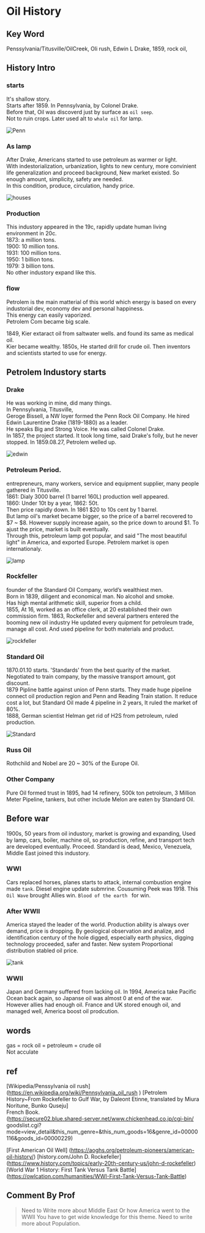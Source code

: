 # Oil History
## Key Word
Penssylvania/Titusville/OilCreek, Oli rush, Edwin L Drake, 1859, rock oil,
## History Intro
### starts
It's shallow story.  
Starts after 1859. In Pennsylvania, by Colonel Drake.  
Before that, Oil was discoverd just by surface as `oil seep`.  
Not to ruin crops. Later used alt to `whale oil` for lamp.  


![Penn](img/penn.png)
### As lamp
After Drake, Americans started to use petroleum as warmer or light.  
With indestorialization, urbanization, lights to new century, 
more convinient life generalization and proceed background,
New market existed. 
So enough amount, simplicity, safety are needed.  
In this condition, produce, circulation, handy price.  

![houses](img/houses.jpg)

### Production
This industory appeared in the 19c, rapidly update human living 
environment in 20c.  
1873: a million tons.  
1900: 10 million tons.  
1931: 100 million tons.  
1950: 1 billion tons.  
1979: 3 billion tons.  
No other industory expand like this.

### flow
Petrolem is the main matterial of this world which energy is based on 
every industorial dev, economy dev and personal happiness.  
This energy can easily vaporized.  
Petrolem Com became big scale.  

1849, Kier extaract oil from saltwater wells. 
and found its same as medical oil.  
Kier became wealthy. 
1850s, He started drill for crude oil. 
Then inventors and scientists started to use for energy.  

## Petrolem Industory starts
### Drake
He was working in mine, did many things.  
In Pennsylvania, Titusville,  
Geroge Bissell, a NW loyer formed the Penn Rock Oil Company.
He hired Edwin Laurentine Drake (1819-1880) as a leader.  
He speaks Big and Strong Voice. He was called Colonel Drake.  
In 1857, the project started. It took long time, said Drake's folly, 
but he never stopped. In 1859.08.27, Petrolem welled up.  


![edwin](img/EdwinDrakePortrait.jpg)

### Petroleum Period.
entrepreneurs, many workers, service and equipment supplier, 
many people gathered in Titusville.  
1861: Dialy 3000 barrel (1 barrel 160L) production well appeared.  
1860: Under 10t by a year, 1862: 50t.  
Then price rapidly down. In 1861 $20 to 10s cent by 1 barrel.  
But lamp oil's market became bigger, so the price of a barrel 
recovered to $7 ~ $8. However supply increase again, so the price 
down to around $1. To ajust the price, market is built eventually.  
Through this, petroleum lamp got popular, and said "The most beautiful
light" in America, and exported Europe. Petrolem market is open 
internationaly.  

![lamp](img/lamp_s.jpg)


### Rockfeller
founder of the Standard Oil Company, world’s wealthiest men.  
Born in 1839, diligent and economical man. No alcohol and smoke.  
Has high mental arithmetic skill, superior from a child.  
1855, At 16, worked as an office clerk, at 20 established their own commission firm. 
1863, Rockefeller and several partners entered the booming new oil industry 
He updated every quipment for petroleum trade, manage all cost. And used pipeline for 
both materials and product.

![rockfeller](img/rock.jpg)

### Standard Oil
1870.01.10 starts. 'Standards' from the best quarity of the market. Negotiated to 
train company, by the massive transport amount, got discount.  
1879 Pipline battle against union of Penn starts. They made huge pipeline 
connect oil production region and Penn and Reading Train station. 
It reduce cost a lot, but Standard Oil made 4 pipeline in 2 years, 
It ruled the market of 80%.  
1888, German scientist Helman get rid of H2S from petroleum, ruled production.  


![Standard](img/standard.jpg)

### Russ Oil
Rothchild and Nobel are 20 ~ 30% of the Europe Oil. 

### Other Company
Pure Oil formed trust in 1895, had 14 refinery, 500k ton petroleum, 
3 Million Meter Pipeline, tankers, but other include Melon are eaten 
by Standard Oil.  

## Before war
1900s, 50 years from oil industory, market is growing and expanding, 
Used by lamp, cars, boiler, machine oil, so production, refine, 
and transport tech are developed eventually. Proceed. Standard is dead, 
Mexico, Venezuela, Middle East joined this industory.

### WWI
Cars replaced horses, planes starts to attack, internal combustion engine 
made `tank`. Diesel engine update submrine. Cousuming Peek was 1918. 
This `Oil Wave` brought Allies win. `Blood of the earth ` for win. 

### After WWII
America stayed the leader of the world. Production ability is always over 
demand, price is dropping. By geological observation and analize, and 
identification century of the hole digged, especially earth physics, 
digging technology proceeded, safer and faster. New system Proportional 
distribution stabled oil price. 

![tank](img/tank.jpg)

### WWII
Japan and Germany suffered from lacking oil. In 1994, America take Pacific 
Ocean back again, so Japanse oil was almost 0 at end of the war.  
However allies had enough oil. France and UK stored enough oil, and managed 
well, America boost oil prodcution. 

## words
gas = rock oil = petroleum = crude oil  
Not acculate

## ref
[Wikipedia/Penssylvania oil rush]
(https://en.wikipedia.org/wiki/Pennsylvania_oil_rush )
[Petrolem History~From Rockefeller to Gulf War, by Daleont Etinne, translated by Miura Noritune, Bunko Quseju]  
French Book.  
(https://secure02.blue.shared-server.net/www.chickenhead.co.jp/cgi-bin/
goodslist.cgi?mode=view_detail&this_num_genre=&this_num_goods=16&genre_id=00000116&goods_id=00000229)

[First American Oil Well]
(https://aoghs.org/petroleum-pioneers/american-oil-history/)
[history.com/John D. Rockefeller]
(https://www.history.com/topics/early-20th-century-us/john-d-rockefeller)
[World War 1 History: First Tank Versus Tank Battle]
(https://owlcation.com/humanities/WWI-First-Tank-Versus-Tank-Battle)

## Comment By Prof
> Need to Write more about Middle East 
> Or how America went to the WWII
> You have to get wide knowledge for this theme.
> Need to write more about Population.
